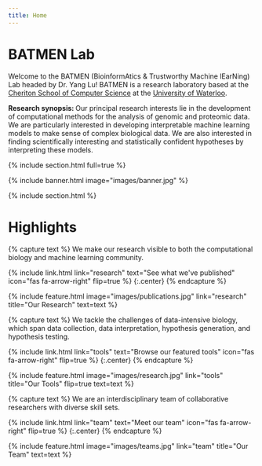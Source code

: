 ```yaml
---
title: Home
---
```


# BATMEN Lab

Welcome to the BATMEN (BioinformAtics & Trustworthy Machine lEarNing) Lab headed by Dr. Yang Lu! BATMEN is a research laboratory based at the [Cheriton School of Computer Science](https://cs.uwaterloo.ca) at the [University of Waterloo](https://uwaterloo.ca/).
<br>

<b>Research synopsis: </b>
Our principal research interests lie in the development of computational methods for the analysis of genomic and proteomic data. We are particularly interested in developing interpretable machine learning models to make sense of complex biological data. We are also interested in finding scientifically interesting and statistically confident hypotheses by interpreting these models.


{% include section.html full=true %}

{% include banner.html image="images/banner.jpg" %}

{% include section.html %}

# Highlights

{% capture text %}
We make our research visible to both the computational biology and machine learning community.

{%
  include link.html
  link="research"
  text="See what we've published"
  icon="fas fa-arrow-right"
  flip=true
%}
{:.center}
{% endcapture %}

{%
  include feature.html
  image="images/publications.jpg"
  link="research"
  title="Our Research"
  text=text
%}

{% capture text %}
We tackle the challenges of data-intensive biology, which span data collection, data interpretation, hypothesis generation, and hypothesis testing.

{%
  include link.html
  link="tools"
  text="Browse our featured tools"
  icon="fas fa-arrow-right"
  flip=true
%}
{:.center}
{% endcapture %}

{%
  include feature.html
  image="images/research.jpg"
  link="tools"
  title="Our Tools"
  flip=true
  text=text
%}

{% capture text %}
We are an interdisciplinary team of collaborative researchers with diverse skill sets.  

{%
  include link.html
  link="team"
  text="Meet our team"
  icon="fas fa-arrow-right"
  flip=true
%}
{:.center}
{% endcapture %}

{%
  include feature.html
  image="images/teams.jpg"
  link="team"
  title="Our Team"
  text=text
%}
